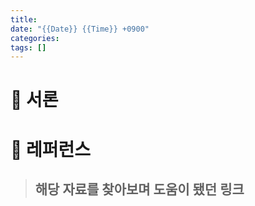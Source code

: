 ```yaml
---
title: 
date: "{{Date}} {{Time}} +0900"
categories: 
tags: []
---
```

# 🤔 서론

# 🔗 레퍼런스
> **해당 자료를 찾아보며 도움이 됐던 링크**
>- 